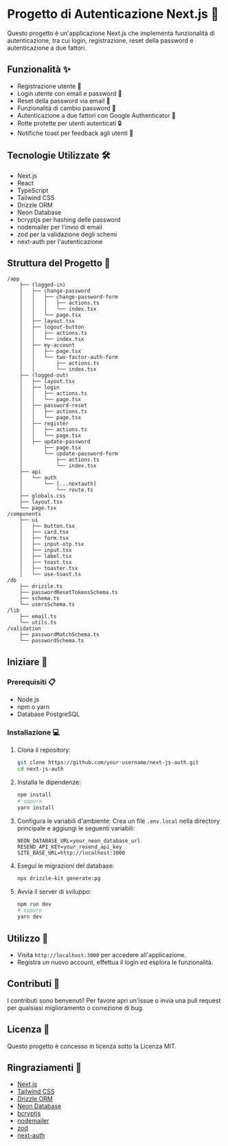 # Progetto di Autenticazione Next.js 🚀

Questo progetto è un'applicazione Next.js che implementa funzionalità di autenticazione, tra cui login, registrazione, reset della password e autenticazione a due fattori.

## Funzionalità ✨

- Registrazione utente 📝
- Login utente con email e password 🔐
- Reset della password via email 📧
- Funzionalità di cambio password 🔄
- Autenticazione a due fattori con Google Authenticator 🔑
- Rotte protette per utenti autenticati 🔒
- Notifiche toast per feedback agli utenti 📢

## Tecnologie Utilizzate 🛠️

- Next.js
- React
- TypeScript
- Tailwind CSS
- Drizzle ORM
- Neon Database
- bcryptjs per hashing delle password
- nodemailer per l'invio di email
- zod per la validazione degli schemi
- next-auth per l'autenticazione

## Struttura del Progetto 📂

```
/app
    ├── (logged-in)
    │   ├── change-password
    │   │   ├── change-password-form
    │   │   │   ├── actions.ts
    │   │   │   └── index.tsx
    │   │   └── page.tsx
    │   ├── layout.tsx
    │   ├── logout-button
    │   │   ├── actions.ts
    │   │   └── index.tsx
    │   ├── my-account
    │   │   ├── page.tsx
    │   │   └── two-factor-auth-form
    │   │       ├── actions.ts
    │   │       └── index.tsx
    ├── (logged-out)
    │   ├── layout.tsx
    │   ├── login
    │   │   ├── actions.ts
    │   │   └── page.tsx
    │   ├── password-reset
    │   │   ├── actions.ts
    │   │   └── page.tsx
    │   ├── register
    │   │   ├── actions.ts
    │   │   └── page.tsx
    │   ├── update-password
    │       ├── page.tsx
    │       └── update-password-form
    │           ├── actions.ts
    │           └── index.tsx
    ├── api
    │   └── auth
    │       └── [...nextauth]
    │           └── route.ts
    ├── globals.css
    ├── layout.tsx
    └── page.tsx
/components
    ├── ui
    │   ├── button.tsx
    │   ├── card.tsx
    │   ├── form.tsx
    │   ├── input-otp.tsx
    │   ├── input.tsx
    │   ├── label.tsx
    │   ├── toast.tsx
    │   ├── toaster.tsx
    │   └── use-toast.ts
/db
    ├── drizzle.ts
    ├── passwordResetTokensSchema.ts
    ├── schema.ts
    └── usersSchema.ts
/lib
    ├── email.ts
    └── utils.ts
/validation
    ├── passwordMatchSchema.ts
    └── passwordSchema.ts
```

## Iniziare 🚀

### Prerequisiti 📋

- Node.js
- npm o yarn
- Database PostgreSQL

### Installazione 💻

1. Clona il repository:

   ```sh
   git clone https://github.com/your-username/next-js-auth.git
   cd next-js-auth
   ```

2. Installa le dipendenze:

   ```sh
   npm install
   # oppure
   yarn install
   ```

3. Configura le variabili d'ambiente:
   Crea un file `.env.local` nella directory principale e aggiungi le seguenti variabili:

   ```env
   NEON_DATABASE_URL=your_neon_database_url
   RESEND_API_KEY=your_resend_api_key
   SITE_BASE_URL=http://localhost:3000
   ```

4. Esegui le migrazioni del database:

   ```sh
   npx drizzle-kit generate:pg
   ```

5. Avvia il server di sviluppo:
   ```sh
   npm run dev
   # oppure
   yarn dev
   ```

## Utilizzo 📖

- Visita `http://localhost:3000` per accedere all'applicazione.
- Registra un nuovo account, effettua il login ed esplora le funzionalità.

## Contributi 🤝

I contributi sono benvenuti! Per favore apri un'issue o invia una pull request per qualsiasi miglioramento o correzione di bug.

## Licenza 📄

Questo progetto è concesso in licenza sotto la Licenza MIT.

## Ringraziamenti 🙏

- [Next.js](https://nextjs.org/)
- [Tailwind CSS](https://tailwindcss.com/)
- [Drizzle ORM](https://github.com/drizzle-team/drizzle-orm)
- [Neon Database](https://neon.tech/)
- [bcryptjs](https://github.com/dcodeIO/bcrypt.js/)
- [nodemailer](https://nodemailer.com/)
- [zod](https://github.com/colinhacks/zod)
- [next-auth](https://next-auth.js.org/)
